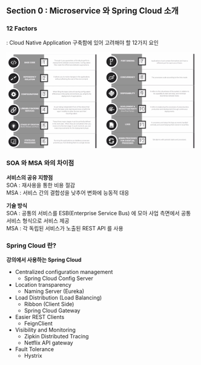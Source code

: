 ## Section 0 : Microservice 와 Spring Cloud 소개

### 12 Factors
: Cloud Native Application 구축함에 있어 고려해야 할 12가지 요인

<img src="/img/1.png" width="500px;">

### SOA 와 MSA 와의 차이점

**서비스의 공유 지향점**</br>
SOA : 재사용을 통한 비용 절감</br>
MSA : 서비스 간의 결합성을 낮추어 변화에 능동적 대응

**기술 방식**</br>
SOA : 공통의 서비스를 ESB(Enterprise Service Bus) 에 모아 사업 측면에서 공통 서비스 형식으로 서비스 제공</br>
MSA : 각 독립된 서비스가 노출된 REST API 를 사용

### Spring Cloud 란?

**강의에서 사용하는 Spring Cloud**

- Centralized configuration management
    - Spring Cloud Config Server
- Location transparency
    - Naming Server (Eureka)
- Load Distribution (Load Balancing)
    - Ribbon (Client Side)
    - Spring Cloud Gateway
- Easier REST Clients
    - FeignClient
- Visibility and Monitoring
    - Zipkin Distributed Tracing
    - Netflix API gateway
- Fault Tolerance
    - Hystrix
